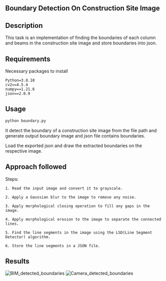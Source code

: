 
## Boundary Detection On Construction Site Image

## Description

This task is an implementation of finding the boundaries of each column and beams in the construction site image and store boundaries into json.

## Requirements

Necessary packages to install

    Python=3.8.10
    cv2==4.5.4
    numpy==1.21.6
    json==2.0.9


## Usage

```sh
python boundary.py
```
 It detect the boundary of a construction site image from the file path and generate output boundary image and json file contains boundaries. 

 Load the exported json and draw the extracted boundaries on the respective image.

## Approach followed

Steps:

    1. Read the input image and convert it to grayscale.

    2. Apply a Gaussian blur to the image to remove any noise.

    3. Apply morphological closing operation to fill any gaps in the image.

    4. Apply morphological erosion to the image to separate the connected lines.

    5. Find the line segments in the image using the LSD(Line Segment Detector) algorithm.

    6. Store the line segments in a JSON file.

## Results

![BIM_detected_boundaries](https://user-images.githubusercontent.com/122999996/219460618-c357f4ef-515c-418d-a673-dc279bef9854.png)
![Camera_detected_boundaries](https://user-images.githubusercontent.com/122999996/219460612-a3dfef24-e7c6-4bc9-a638-81cd06274377.png)

